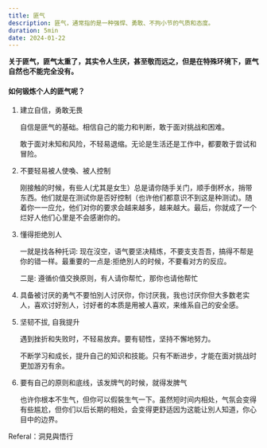 ```yaml
---
title: 匪气
description: 匪气，通常指的是一种强悍、勇敢、不拘小节的气质和态度。
duration: 5min
date: 2024-01-22
---
```


**关于匪气，匪气太重了，其实令人生厌，甚至敬而远之，但是在特殊环境下，匪气自然也不能完全没有。**

#### 如何锻炼个人的匪气呢？

1. 建立自信，勇敢无畏
    
    自信是匪气的基础。相信自己的能力和判断，敢于面对挑战和困难。

    敢于面对未知和风险，不轻易退缩。无论是生活还是工作中，都要敢于尝试和冒险。

2. 不要轻易被人使喚、被人控制
   
   刚接触的时候，有些人(尤其是女生）总是请你随手关门，顺手倒杯水，捎带东西。他们就是在测试你是否好控制（也许他们都意识不到这是种测试)。随着你一一应允，他们对你的要求会越来越多，越来越大。最后，你就成了一个烂好人他们心里是不会感谢你的。


3. 懂得拒绝別人

    一就是找各种托词: 现在沒空，语气要坚决精炼，不要支支吾吾，搞得不帮是你的错一样。最重要的一点是:拒绝別人的时候，不要看对方的反应。

    二是: 遵循价值交换原则，有人请你帮忙，那你也请他帮忙

4. 具备被讨厌的勇气不要怕別人讨厌你，你讨厌我，我也讨厌你但大多数老实人，喜欢讨好別人，讨好者的本质是用被人喜欢，来维系自己的安全感。

5. 坚韧不拔, 自我提升 
   
   遇到挫折和失败时，不轻易放弃。要有韧性，坚持不懈地努力。

   不断学习和成长，提升自己的知识和技能。只有不断进步，才能在面对挑战时更加游刃有余。

6. 要有自己的原则和底线，该发牌气的时候，就得发脾气

    也许你根本不生气，但你可以假裝生气一下。虽然短时间内相处，气氛会变得有些尴尬，但你们以后长期的相处，会变得更舒适因为这能让別人知道，你心目中的边界。


Referal：洞見與悟行
